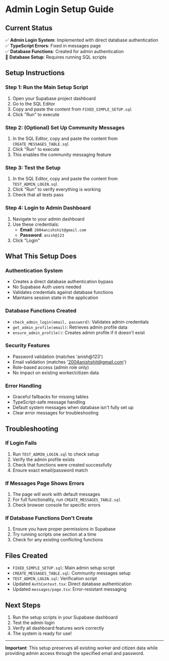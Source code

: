 # Admin Login Setup Guide

## Current Status
✅ **Admin Login System**: Implemented with direct database authentication  
✅ **TypeScript Errors**: Fixed in messages page  
✅ **Database Functions**: Created for admin authentication  
🔄 **Database Setup**: Requires running SQL scripts  

## Setup Instructions

### Step 1: Run the Main Setup Script
1. Open your Supabase project dashboard
2. Go to the SQL Editor
3. Copy and paste the content from `FIXED_SIMPLE_SETUP.sql`
4. Click "Run" to execute

### Step 2: (Optional) Set Up Community Messages
1. In the SQL Editor, copy and paste the content from `CREATE_MESSAGES_TABLE.sql`
2. Click "Run" to execute
3. This enables the community messaging feature

### Step 3: Test the Setup
1. In the SQL Editor, copy and paste the content from `TEST_ADMIN_LOGIN.sql`
2. Click "Run" to verify everything is working
3. Check that all tests pass

### Step 4: Login to Admin Dashboard
1. Navigate to your admin dashboard
2. Use these credentials:
   - **Email**: `2004anishshit@gmail.com`
   - **Password**: `anish@123`
3. Click "Login"

## What This Setup Does

### Authentication System
- Creates a direct database authentication bypass
- No Supabase Auth users needed
- Validates credentials against database functions
- Maintains session state in the application

### Database Functions Created
- `check_admin_login(email, password)`: Validates admin credentials
- `get_admin_profile(email)`: Retrieves admin profile data
- `ensure_admin_profile()`: Creates admin profile if it doesn't exist

### Security Features
- Password validation (matches 'anish@123')
- Email validation (matches '2004anishshit@gmail.com')
- Role-based access (admin role only)
- No impact on existing worker/citizen data

### Error Handling
- Graceful fallbacks for missing tables
- TypeScript-safe message handling
- Default system messages when database isn't fully set up
- Clear error messages for troubleshooting

## Troubleshooting

### If Login Fails
1. Run `TEST_ADMIN_LOGIN.sql` to check setup
2. Verify the admin profile exists
3. Check that functions were created successfully
4. Ensure exact email/password match

### If Messages Page Shows Errors
1. The page will work with default messages
2. For full functionality, run `CREATE_MESSAGES_TABLE.sql`
3. Check browser console for specific errors

### If Database Functions Don't Create
1. Ensure you have proper permissions in Supabase
2. Try running scripts one section at a time
3. Check for any existing conflicting functions

## Files Created
- `FIXED_SIMPLE_SETUP.sql`: Main admin setup script
- `CREATE_MESSAGES_TABLE.sql`: Community messages setup
- `TEST_ADMIN_LOGIN.sql`: Verification script
- Updated `AuthContext.tsx`: Direct database authentication
- Updated `messages/page.tsx`: Error-resistant messaging

## Next Steps
1. Run the setup scripts in your Supabase dashboard
2. Test the admin login
3. Verify all dashboard features work correctly
4. The system is ready for use!

---

**Important**: This setup preserves all existing worker and citizen data while providing admin access through the specified email and password.